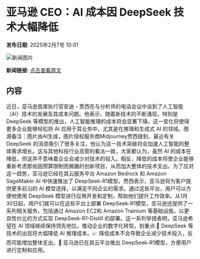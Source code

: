 # ​亚马逊 CEO：AI 成本因 DeepSeek 技术大幅降低

**发布日期**: 2025年2月7号 10:01

![新闻图片](https://pic.chinaz.com/picmap/202502051558203268_1.jpg)

**新闻链接**: [点击查看原文](https://www.aibase.com/zh/news/15127)

## 内容

近日，亚马逊首席执行官安迪・贾西在与分析师的电话会议中谈到了人工智能（AI）技术的发展及其成本问题。他表示，随着新技术的不断涌现，特别是 DeepSeek 等模型的推出，人工智能推理的成本将会显著下降。这一变化将使得更多企业能够轻松将 AI 应用于其业务中，尤其是在推理和生成式 AI 的领域。图源备注：图片由AI生成，图片授权服务商Midjourney贾西提到，最近有关 DeepSeek 的消息吸引了很多关注，他认为这一技术突破将会加速人工智能的整体需求增长。这与其他科技行业高管的看法一致，大家都认为，虽然 AI 的成本在降低，但这并不意味着企业会减少对技术的投入。相反，降低的成本将使企业能够重新考虑那些因预算限制而搁置的创新项目，从而加大整体的技术支出。为了应对这一趋势，亚马逊已经在其云服务平台 Amazon Bedrock 和 Amazon SageMaker AI 中快速推出了 DeepSeek-R1模型。贾西表示，亚马逊将为客户提供更多前沿的 AI 模型选择，以满足不同企业的需求。通过这些平台，用户可以方便地使用 DeepSeek 模型进行应用开发和定制，帮助他们提升工作效率。从1月30日起，用户们就可以在这些平台上部署 DeepSeek-R1模型，亚马逊还提供了一系列相关服务，包括通过 Amazon EC2和 Amazon Trainium 等基础设施，以更具性价比的方式实现 DeepSeek-R1-Distill 的部署。这一系列举措表明，亚马逊希望在 AI 领域继续保持领先地位，推动企业的数字化转型。划重点:🌟 DeepSeek 等技术的出现将大幅降低 AI 推理成本。📈 降低成本不会导致企业减少技术投入，反而可能增加整体支出。🚀 亚马逊已在其云平台推出 DeepSeek-R1模型，方便用户进行定制和应用。
